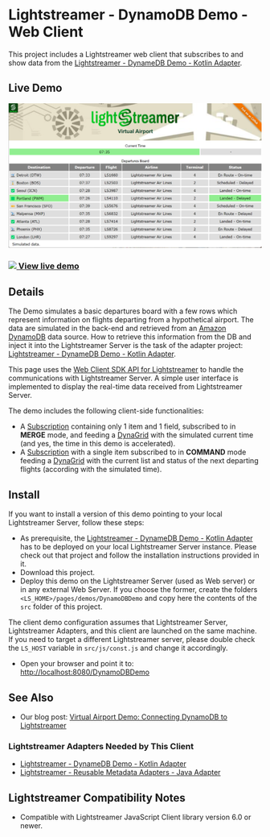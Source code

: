 # Lightstreamer - DynamoDB Demo - Web Client

This project includes a Lightstreamer web client that subscribes to and show data from the [Lightstreamer - DynameDB Demo - Kotlin Adapter](https://github.com/Lightstreamer/Lightstreamer-example-DynamoDB-adapter-kotlin).

## Live Demo

![Demo ScreenShot](screen_large.png)<br>
### [![](http://demos.lightstreamer.com/site/img/play.png) View live demo](http://demos.lightstreamer.com/DynamoDBDemo/)

## Details

The Demo simulates a basic departures board with a few rows which represent information on flights departing from a hypothetical airport.
The data are simulated in the back-end and retrieved from an [Amazon DynamoDB](https://aws.amazon.com/en/dynamodb/) data source.
How to retrieve this information from the DB and inject it into the Lightstreamer Server is the task of the adapter project:  [Lightstreamer - DynameDB Demo - Kotlin Adapter](https://github.com/Lightstreamer/Lightstreamer-example-DynamoDB-adapter-kotlin).

This page uses the [Web Client SDK API for Lightstreamer](https://lightstreamer.com/api/ls-web-client/latest/) to handle the communications with Lightstreamer Server. A simple user interface is implemented to display the real-time data received from Lightstreamer Server.

The demo includes the following client-side functionalities:

* A [Subscription](https://lightstreamer.com/api/ls-web-client/latest/Subscription.html) containing only 1 item and 1 field, subscribed to in **MERGE** mode, and feeding a [DynaGrid](https://lightstreamer.com/api/ls-web-client/latest/DynaGrid.html) with the simulated current time (and yes, the time in this demo is accelerated).
* A [Subscription](https://lightstreamer.com/api/ls-web-client/latest/Subscription.html) with a single item subscribed to in **COMMAND** mode feeding a [DynaGrid](https://lightstreamer.com/api/ls-web-client/latest/DynaGrid.html) with the current list and status of the next departing flights (according with the simulated time).

## Install

If you want to install a version of this demo pointing to your local Lightstreamer Server, follow these steps:

* As prerequisite, the [Lightstreamer - DynameDB Demo - Kotlin Adapter](https://github.com/Lightstreamer/Lightstreamer-example-DynamoDB-adapter-kotlin) has to be deployed on your local Lightstreamer Server instance. Please check out that project and follow the installation instructions provided in it.
* Download this project.
* Deploy this demo on the Lightstreamer Server (used as Web server) or in any external Web Server. If you choose the former, create the folders `<LS_HOME>/pages/demos/DynamoDBDemo` and copy here the contents of the `src` folder of this project.

The client demo configuration assumes that Lightstreamer Server, Lightstreamer Adapters, and this client are launched on the same machine. If you need to target a different Lightstreamer server, please double check the `LS_HOST` variable in `src/js/const.js` and change it accordingly.

* Open your browser and point it to: [http://localhost:8080/DynamoDBDemo](http://localhost:8080/DynamoDBDemo)

## See Also

* Our blog post: [Virtual Airport Demo: Connecting DynamoDB to Lightstreamer](https://blog.lightstreamer.com/2023/01/virtual-airport-demo-connecting.html)

### Lightstreamer Adapters Needed by This Client

* [Lightstreamer - DynameDB Demo - Kotlin Adapter](https://github.com/Lightstreamer/Lightstreamer-example-DynamoDB-adapter-kotlin)
* [Lightstreamer - Reusable Metadata Adapters - Java Adapter](https://github.com/Lightstreamer/Lightstreamer-example-ReusableMetadata-adapter-java)

## Lightstreamer Compatibility Notes

- Compatible with Lightstreamer JavaScript Client library version 6.0 or newer.
